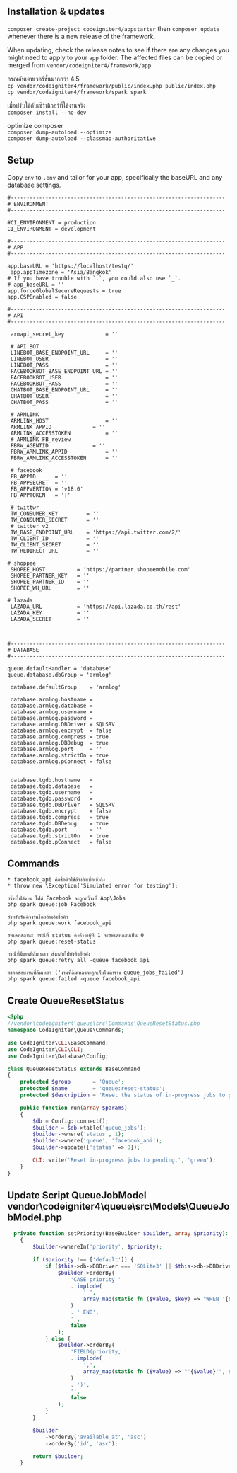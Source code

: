 ## Installation & updates

`composer create-project codeigniter4/appstarter` then `composer update` whenever
there is a new release of the framework.

When updating, check the release notes to see if there are any changes you might need to apply
to your `app` folder. The affected files can be copied or merged from
`vendor/codeigniter4/framework/app`.

กรณอัพเดทเวอร์ชั่นมากกว่า 4.5<br>
`cp vendor/codeigniter4/framework/public/index.php public/index.php`<br>
`cp vendor/codeigniter4/framework/spark spark`

เมื่อปรับใช้กับเซิร์ฟเวอร์ที่ใช้งานจริง<br>
`composer install --no-dev`

optimize composer <br>
`composer dump-autoload --optimize`<br>
`composer dump-autoload --classmap-authoritative`


## Setup

Copy `env` to `.env` and tailor for your app, specifically the baseURL
and any database settings.
```env
#--------------------------------------------------------------------
# ENVIRONMENT
#--------------------------------------------------------------------

#CI_ENVIRONMENT = production
CI_ENVIRONMENT = development

#--------------------------------------------------------------------
# APP
#--------------------------------------------------------------------

app.baseURL = 'https://localhost/testq/'
 app.appTimezone = 'Asia/Bangkok'
# If you have trouble with `.`, you could also use `_`.
# app_baseURL = ''
app.forceGlobalSecureRequests = true
app.CSPEnabled = false

#--------------------------------------------------------------------
# API
#--------------------------------------------------------------------

 armapi_secret_key             = ''

 # API BOT
 LINEBOT_BASE_ENDPOINT_URL     = ''
 LINEBOT_USER                  = ''
 LINEBOT_PASS                  = ''
 FACEBOOKBOT_BASE_ENDPOINT_URL = ''
 FACEBOOKBOT_USER              = ''
 FACEBOOKBOT_PASS              = ''
 CHATBOT_BASE_ENDPOINT_URL     = ''
 CHATBOT_USER                  = ''
 CHATBOT_PASS                  = ''

 # ARMLINK
 ARMLINK_HOST                  = ''
 ARMLINK_APPID		       = ''
 ARMLINK_ACCESSTOKEN	       = ''
 # ARMLINK FB_review
 FBRW_AGENTID 		       = ''
 FBRW_ARMLINK_APPID 	       = ''
 FBRW_ARMLINK_ACCESSTOKEN      = ''

 # facebook
 FB_APPID      = ''
 FB_APPSECRET  = ''
 FB_APPVERTION = 'v18.0'
 FB_APPTOKEN   = '|'

 # twittwr
 TW_CONSUMER_KEY         = ''
 TW_CONSUMER_SECRET      = ''
 # twitter v2
 TW_BASE_ENDPOINT_URL    = 'https://api.twitter.com/2/'
 TW_CLIENT_ID            = ''
 TW_CLIENT_SECRET        = ''
 TW_REDIRECT_URL         = ''

# shoppee
 SHOPEE_HOST          = 'https://partner.shopeemobile.com'
 SHOPEE_PARTNER_KEY   = ''
 SHOPEE_PARTNER_ID    = '' 
 SHOPEE_WH_URL        = ''

# lazada 
 LAZADA_URL           = 'https://api.lazada.co.th/rest'
 LAZADA_KEY           = ''
 LAZADA_SECRET        = ''



#--------------------------------------------------------------------
# DATABASE
#--------------------------------------------------------------------

queue.defaultHandler = 'database'
queue.database.dbGroup = 'armlog'

 database.defaultGroup    = 'armlog'

 database.armlog.hostname = 
 database.armlog.database = 
 database.armlog.username = 
 database.armlog.password = 
 database.armlog.DBDriver = SQLSRV
 database.armlog.encrypt  = false
 database.armlog.compress = true
 database.armlog.DBDebug  = true
 database.armlog.port     = ''
 database.armlog.strictOn = true
 database.armlog.pConnect = false


 database.tgdb.hostname   = 
 database.tgdb.database   = 
 database.tgdb.username   = 
 database.tgdb.password   = 
 database.tgdb.DBDriver   = SQLSRV
 database.tgdb.encrypt    = false
 database.tgdb.compress   = true
 database.tgdb.DBDebug    = true
 database.tgdb.port       = ''
 database.tgdb.strictOn   = true 
 database.tgdb.pConnect   = false
```
## Commands

``` 
* facebook_api คือชื่อคิวใช้อ้างอิงเมื่อเข้าถึง
* throw new \Exception('Simulated error for testing'); 

สร้างไฟล์งาน ไฟล์ Facebook จะถูกสร้างที่ App\Jobs
php spark queue:job Facebook

สำหรับรันคิวงานโดยอ้างอิงชื่อคิว
php spark queue:work facebook_api

อัพเดทสถานะ กรณีที่ status คงค้างอยู่ที 1 จะอัพเดทกลับเป็น 0
php spark queue:reset-status 

กรณีที่มีงานที่ล้มเหลว ส่งกลับไปยังคิวอีกคั้ง
php spark queue:retry all -queue facebook_api

ตรวจสอบงานที่ล้มเหลว ('งานที่ล้มเหลวจะถูกเก็บในตาราง queue_jobs_failed')
php spark queue:failed -queue facebook_api
```
## Create QueueResetStatus
```php
<?php
//vendor\codeigniter4\queue\src\Commands\QueueResetStatus.php
namespace CodeIgniter\Queue\Commands;

use CodeIgniter\CLI\BaseCommand;
use CodeIgniter\CLI\CLI;
use CodeIgniter\Database\Config;

class QueueResetStatus extends BaseCommand
{
    protected $group       = 'Queue';
    protected $name        = 'queue:reset-status';
    protected $description = 'Reset the status of in-progress jobs to pending.';

    public function run(array $params)
    {
        $db = Config::connect();
        $builder = $db->table('queue_jobs');
        $builder->where('status', 1);
        $builder->where('queue', 'facebook_api');
        $builder->update(['status' => 0]);

        CLI::write('Reset in-progress jobs to pending.', 'green');
    }
}

```
## Update Script QueueJobModel vendor\codeigniter4\queue\src\Models\QueueJobModel.php
```php
  private function setPriority(BaseBuilder $builder, array $priority): BaseBuilder
    {
        $builder->whereIn('priority', $priority);

        if ($priority !== ['default']) {
            if ($this->db->DBDriver === 'SQLite3' || $this->db->DBDriver === 'SQLSRV') {
                $builder->orderBy(
                    'CASE priority '
                    . implode(
                        ' ',
                        array_map(static fn ($value, $key) => "WHEN '{$value}' THEN {$key}", $priority, array_keys($priority))
                    )
                    . ' END',
                    '',
                    false
                );
            } else {
                $builder->orderBy(
                    'FIELD(priority, '
                    . implode(
                        ',',
                        array_map(static fn ($value) => "'{$value}'", $priority)
                    )
                    . ')',
                    '',
                    false
                );
            }
        }

        $builder
            ->orderBy('available_at', 'asc')
            ->orderBy('id', 'asc');

        return $builder;
    }
```


